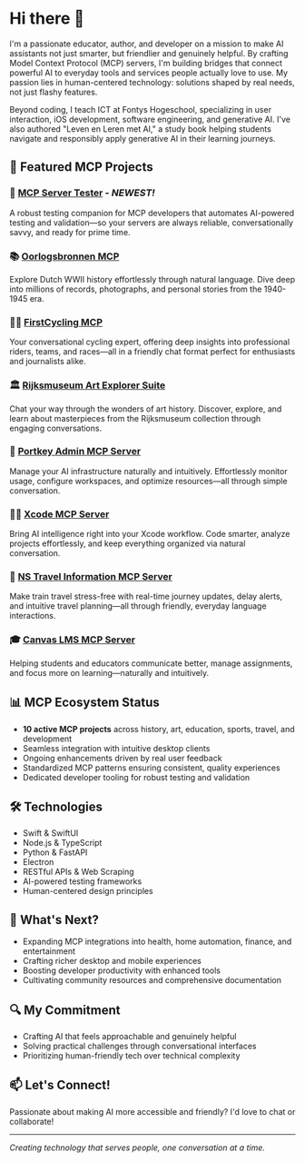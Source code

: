 # Hi there 👋

I'm a passionate educator, author, and developer on a mission to make AI assistants not just smarter, but friendlier and genuinely helpful. By crafting Model Context Protocol (MCP) servers, I'm building bridges that connect powerful AI to everyday tools and services people actually love to use. My passion lies in human-centered technology: solutions shaped by real needs, not just flashy features.

Beyond coding, I teach ICT at Fontys Hogeschool, specializing in user interaction, iOS development, software engineering, and generative AI. I've also authored "Leven en Leren met AI," a study book helping students navigate and responsibly apply generative AI in their learning journeys.

## 🚀 Featured MCP Projects

### 🧪 [MCP Server Tester](https://github.com/r-huijts/mcp-server-tester) - *NEWEST!*
A robust testing companion for MCP developers that automates AI-powered testing and validation—so your servers are always reliable, conversationally savvy, and ready for prime time.

### 📚 [Oorlogsbronnen MCP](https://github.com/r-huijts/oorlogsbronnen-mcp)
Explore Dutch WWII history effortlessly through natural language. Dive deep into millions of records, photographs, and personal stories from the 1940-1945 era.

### 🚴‍♂️ [FirstCycling MCP](https://github.com/r-huijts/firstcycling-mcp)
Your conversational cycling expert, offering deep insights into professional riders, teams, and races—all in a friendly chat format perfect for enthusiasts and journalists alike.

### 🏛️ [Rijksmuseum Art Explorer Suite](https://github.com/r-huijts/rijksmuseum-mcp)
Chat your way through the wonders of art history. Discover, explore, and learn about masterpieces from the Rijksmuseum collection through engaging conversations.

### 🔄 [Portkey Admin MCP Server](https://github.com/r-huijts/portkey-admin-mcp-server)
Manage your AI infrastructure naturally and intuitively. Effortlessly monitor usage, configure workspaces, and optimize resources—all through simple conversation.

### 🧑‍💻 [Xcode MCP Server](https://github.com/r-huijts/xcode-mcp-server)
Bring AI intelligence right into your Xcode workflow. Code smarter, analyze projects effortlessly, and keep everything organized via natural conversation.

### 🚂 [NS Travel Information MCP Server](https://github.com/r-huijts/ns-mcp-server)
Make train travel stress-free with real-time journey updates, delay alerts, and intuitive travel planning—all through friendly, everyday language interactions.

### 🎓 [Canvas LMS MCP Server](https://github.com/r-huijts/canvas-mcp)
Helping students and educators communicate better, manage assignments, and focus more on learning—naturally and intuitively.

## 📊 MCP Ecosystem Status
- **10 active MCP projects** across history, art, education, sports, travel, and development
- Seamless integration with intuitive desktop clients
- Ongoing enhancements driven by real user feedback
- Standardized MCP patterns ensuring consistent, quality experiences
- Dedicated developer tooling for robust testing and validation

## 🛠 Technologies
- Swift & SwiftUI
- Node.js & TypeScript
- Python & FastAPI
- Electron
- RESTful APIs & Web Scraping
- AI-powered testing frameworks
- Human-centered design principles

## 🔮 What's Next?
- Expanding MCP integrations into health, home automation, finance, and entertainment
- Crafting richer desktop and mobile experiences
- Boosting developer productivity with enhanced tools
- Cultivating community resources and comprehensive documentation

## 🔍 My Commitment
- Crafting AI that feels approachable and genuinely helpful
- Solving practical challenges through conversational interfaces
- Prioritizing human-friendly tech over technical complexity

## 📫 Let's Connect!
Passionate about making AI more accessible and friendly? I'd love to chat or collaborate!

---
*Creating technology that serves people, one conversation at a time.*
